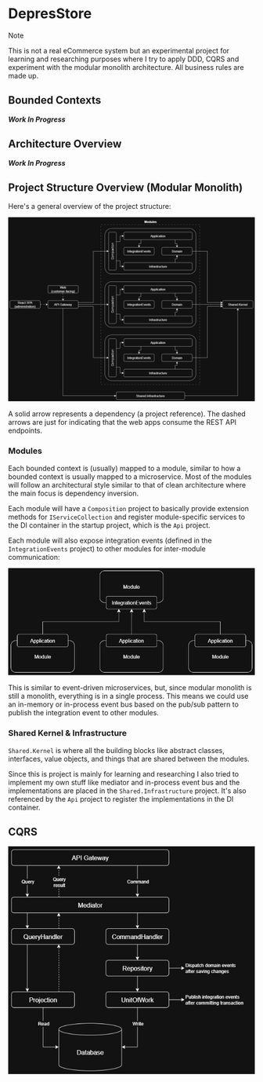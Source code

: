 # DepresStore

> [!NOTE]
> This is not a real eCommerce system but an experimental project for learning and researching purposes where I try to apply DDD, CQRS and experiment with the modular monolith architecture. All business rules are made up.

## Bounded Contexts

**_Work In Progress_**

## Architecture Overview

**_Work In Progress_**

## Project Structure Overview (Modular Monolith)

Here's a general overview of the project structure:

![ProjectStructure_Overview](/media/images/project-structure-overview.png)

A solid arrow represents a dependency (a project reference). The dashed arrows are just for indicating that the web apps consume the REST API endpoints.

### Modules

Each bounded context is (usually) mapped to a module, similar to how a bounded context is usually mapped to a microservice. Most of the modules will follow an architectural style similar to that of clean architecture where the main focus is dependency inversion.

Each module will have a `Composition` project to basically provide extension methods for `IServiceCollection` and register module-specific services to the DI container in the startup project, which is the `Api` project.

Each module will also expose integration events (defined in the `IntegrationEvents` project) to other modules for inter-module communication:

![ProjectStructure_IntegrationEvents](/media/images/project-structure-integration-events.png)

This is similar to event-driven microservices, but, since modular monolith is still a monolith, everything is in a single process. This means we could use an in-memory or in-process event bus based on the pub/sub pattern to publish the integration event to other modules.

### Shared Kernel & Infrastructure

`Shared.Kernel` is where all the building blocks like abstract classes, interfaces, value objects, and things that are shared between the modules.

Since this is project is mainly for learning and researching I also tried to implement my own stuff like mediator and in-process event bus and the implementations are placed in the `Shared.Infrastructure` project. It's also referenced by the `Api` project to register the implementations in the DI container.

## CQRS

![CQRS](/media/images/cqrs.png)
